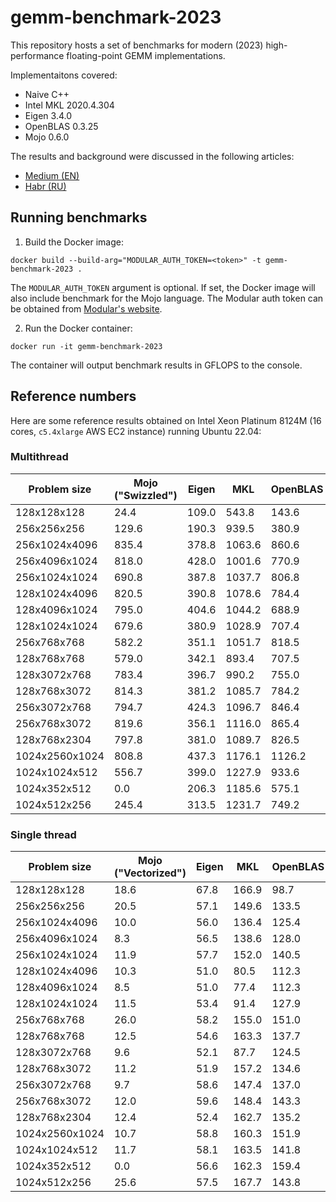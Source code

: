 # gemm-benchmark-2023

This repository hosts a set of benchmarks for modern (2023) high-performance floating-point GEMM implementations.

Implementaitons covered:
* Naive C++
* Intel MKL 2020.4.304
* Eigen 3.4.0
* OpenBLAS 0.3.25
* Mojo 0.6.0

The results and background were discussed in the following articles:
* [Medium (EN)](https://medium.com/@dev0x13/a-first-look-at-the-performance-of-floating-point-gemm-implementation-for-cpu-in-mojo-d7d05299657a)
* [Habr (RU)](https://habr.com/ru/articles/783138/)

## Running benchmarks

1.  Build the Docker image:
```shell
docker build --build-arg="MODULAR_AUTH_TOKEN=<token>" -t gemm-benchmark-2023 .
```
The `MODULAR_AUTH_TOKEN` argument is optional. If set, the Docker image will also include benchmark for the Mojo language. The Modular auth token can be obtained from [Modular's website](https://developer.modular.com/download).

2. Run the Docker container:
```shell
docker run -it gemm-benchmark-2023
```
The container will output benchmark results in GFLOPS to the console.

## Reference numbers

Here are some reference results obtained on Intel Xeon Platinum 8124M (16 cores, `c5.4xlarge` AWS EC2 instance) running Ubuntu 22.04:

### Multithread

| Problem size   | Mojo ("Swizzled") | Eigen | MKL    | OpenBLAS |
|----------------|-------------------|-------|--------|----------|
| 128x128x128    |              24.4 | 109.0 |  543.8 |    143.6 |
| 256x256x256    |             129.6 | 190.3 |  939.5 |    380.9 |
| 256x1024x4096  |             835.4 | 378.8 | 1063.6 |    860.6 |
| 256x4096x1024  |             818.0 | 428.0 | 1001.6 |    770.9 |
| 256x1024x1024  |             690.8 | 387.8 | 1037.7 |    806.8 |
| 128x1024x4096  |             820.5 | 390.8 | 1078.6 |    784.4 |
| 128x4096x1024  |             795.0 | 404.6 | 1044.2 |    688.9 |
| 128x1024x1024  |             679.6 | 380.9 | 1028.9 |    707.4 |
| 256x768x768    |             582.2 | 351.1 | 1051.7 |    818.5 |
| 128x768x768    |             579.0 | 342.1 |  893.4 |    707.5 |
| 128x3072x768   |             783.4 | 396.7 |  990.2 |    755.0 |
| 128x768x3072   |             814.3 | 381.2 | 1085.7 |    784.2 |
| 256x3072x768   |             794.7 | 424.3 | 1096.7 |    846.4 |
| 256x768x3072   |             819.6 | 356.1 | 1116.0 |    865.4 |
| 128x768x2304   |             797.8 | 381.0 | 1089.7 |    826.5 |
| 1024x2560x1024 |             808.8 | 437.3 | 1176.1 |   1126.2 |
| 1024x1024x512  |             556.7 | 399.0 | 1227.9 |    933.6 |
| 1024x352x512   |               0.0 | 206.3 | 1185.6 |    575.1 |
| 1024x512x256   |             245.4 | 313.5 | 1231.7 |    749.2 |

### Single thread

| Problem size   | Mojo ("Vectorized") | Eigen | MKL   | OpenBLAS | Naive |
|----------------|---------------------|-------|-------|----------|-------|
| 128x128x128    |                18.6 |  67.8 | 166.9 |     98.7 |  21.1 |
| 256x256x256    |                20.5 |  57.1 | 149.6 |    133.5 |  19.5 |
| 256x1024x4096  |                10.0 |  56.0 | 136.4 |    125.4 |  11.0 |
| 256x4096x1024  |                 8.3 |  56.5 | 138.6 |    128.0 |  11.0 |
| 256x1024x1024  |                11.9 |  57.7 | 152.0 |    140.5 |  13.2 |
| 128x1024x4096  |                10.3 |  51.0 |  80.5 |    112.3 |  11.1 |
| 128x4096x1024  |                 8.5 |  51.0 |  77.4 |    112.3 |  10.8 |
| 128x1024x1024  |                11.5 |  53.4 |  91.4 |    127.9 |  13.2 |
| 256x768x768    |                26.0 |  58.2 | 155.0 |    151.0 |  13.1 |
| 128x768x768    |                12.5 |  54.6 | 163.3 |    137.7 |  13.2 |
| 128x3072x768   |                 9.6 |  52.1 |  87.7 |    124.5 |  12.5 |
| 128x768x3072   |                11.2 |  51.9 | 157.2 |    134.6 |  12.6 |
| 256x3072x768   |                 9.7 |  58.6 | 147.4 |    137.0 |  12.4 |
| 256x768x3072   |                12.0 |  59.6 | 148.4 |    143.3 |  12.6 |
| 128x768x2304   |                12.4 |  52.4 | 162.7 |    135.2 |  12.7 |
| 1024x2560x1024 |                10.7 |  58.8 | 160.3 |    151.9 |  12.6 |
| 1024x1024x512  |                11.7 |  58.1 | 163.5 |    141.8 |  13.2 |
| 1024x352x512   |                 0.0 |  56.6 | 162.3 |    159.4 |  17.1 |
| 1024x512x256   |                25.6 |  57.5 | 167.7 |    143.8 |  20.3 |
